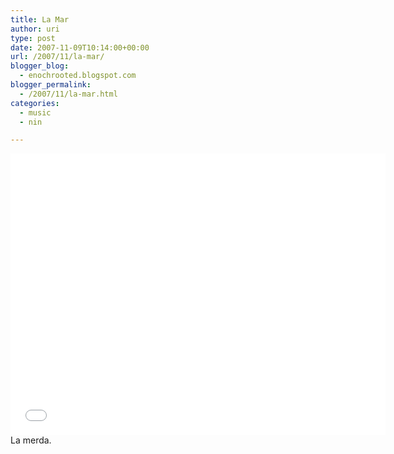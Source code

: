 ```yaml
---
title: La Mar
author: uri
type: post
date: 2007-11-09T10:14:00+00:00
url: /2007/11/la-mar/
blogger_blog:
  - enochrooted.blogspot.com
blogger_permalink:
  - /2007/11/la-mar.html
categories:
  - music
  - nin

---
```

<iframe width="600" height="450" src="//www.youtube.com/embed/zae2jfcbkf4" frameborder="0" allowfullscreen></iframe>  
La merda.